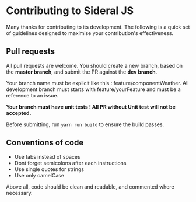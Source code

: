 Contributing to Sideral JS
==========================

Many thanks for contributing to its development. The following is a quick set of guidelines designed to maximise your contribution's effectiveness.



Pull requests
-------------


All pull requests are welcome. You should create a new branch, based on the **master branch**, and submit the PR against the **dev branch**.

Your branch name must be explicit like this : feature/componentWeather. All development branch must starts with feature/yourFeature and must be a reference to an issue.

**Your branch must have unit tests ! All PR without Unit test will not be accepted.**

Before submitting, run `yarn run build` to ensure the build passes.


Conventions of code
-------------------

 - Use tabs instead of spaces
 - Dont forget semicolons after each instructions
 - Use single quotes for strings
 - Use only camelCase 

Above all, code should be clean and readable, and commented where necessary.